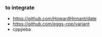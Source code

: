 

### to integrate
* https://github.com/HowardHinnant/date
* https://github.com/eggs-cpp/variant
* cppjieba
